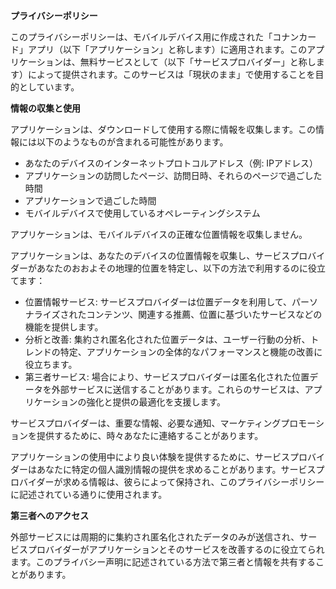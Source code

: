 **プライバシーポリシー**

このプライバシーポリシーは、モバイルデバイス用に作成された「コナンカード」アプリ（以下「アプリケーション」と称します）に適用されます。このアプリケーションは、無料サービスとして（以下「サービスプロバイダー」と称します）によって提供されます。このサービスは「現状のまま」で使用することを目的としています。

**情報の収集と使用**

アプリケーションは、ダウンロードして使用する際に情報を収集します。この情報には以下のようなものが含まれる可能性があります。

* あなたのデバイスのインターネットプロトコルアドレス（例: IPアドレス）
* アプリケーションの訪問したページ、訪問日時、それらのページで過ごした時間
* アプリケーションで過ごした時間
* モバイルデバイスで使用しているオペレーティングシステム

アプリケーションは、モバイルデバイスの正確な位置情報を収集しません。

アプリケーションは、あなたのデバイスの位置情報を収集し、サービスプロバイダーがあなたのおおよその地理的位置を特定し、以下の方法で利用するのに役立てます：

* 位置情報サービス: サービスプロバイダーは位置データを利用して、パーソナライズされたコンテンツ、関連する推薦、位置に基づいたサービスなどの機能を提供します。
* 分析と改善: 集約され匿名化された位置データは、ユーザー行動の分析、トレンドの特定、アプリケーションの全体的なパフォーマンスと機能の改善に役立ちます。
* 第三者サービス: 場合により、サービスプロバイダーは匿名化された位置データを外部サービスに送信することがあります。これらのサービスは、アプリケーションの強化と提供の最適化を支援します。

サービスプロバイダーは、重要な情報、必要な通知、マーケティングプロモーションを提供するために、時々あなたに連絡することがあります。

アプリケーションの使用中により良い体験を提供するために、サービスプロバイダーはあなたに特定の個人識別情報の提供を求めることがあります。サービスプロバイダーが求める情報は、彼らによって保持され、このプライバシーポリシーに記述されている通りに使用されます。

**第三者へのアクセス**

外部サービスには周期的に集約され匿名化されたデータのみが送信され、サービスプロバイダーがアプリケーションとそのサービスを改善するのに役立てられます。このプライバシー声明に記述されている方法で第三者と情報を共有することがあります。
